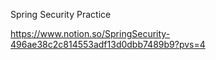 Spring Security Practice

https://www.notion.so/SpringSecurity-496ae38c2c814553adf13d0dbb7489b9?pvs=4
